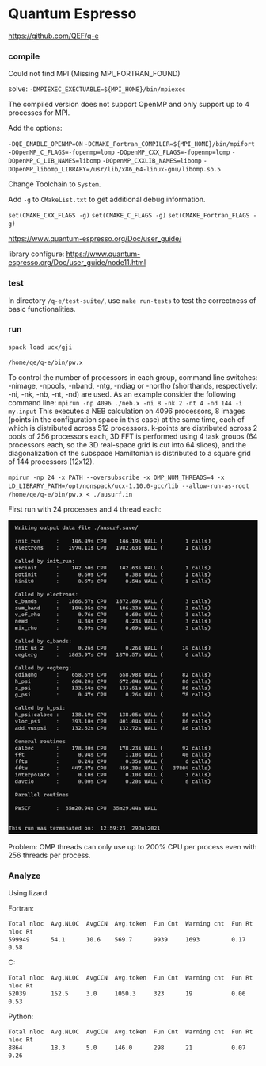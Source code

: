 # Quantum Espresso

https://github.com/QEF/q-e

### compile

Could not find MPI (Missing MPI_FORTRAN_FOUND)

solve:  `-DMPIEXEC_EXECTUABLE=${MPI_HOME}/bin/mpiexec`

The compiled version does not support OpenMP and only support up to 4 processes for MPI.

Add the options: 

`-DQE_ENABLE_OPENMP=ON`
`-DCMAKE_Fortran_COMPILER=${MPI_HOME}/bin/mpifort`
`-DOpenMP_C_FLAGS=-fopenmp=lomp`
`-DOpenMP_CXX_FLAGS=-fopenmp=lomp`
`-DOpenMP_C_LIB_NAMES=libomp`
`-DOpenMP_CXXLIB_NAMES=libomp`
`-DOpenMP_libomp_LIBRARY=/usr/lib/x86_64-linux-gnu/libomp.so.5`

Change Toolchain to `System`.

Add `-g` to `CMakeList.txt` to get additional debug information.

`set(CMAKE_CXX_FLAGS -g)`
`set(CMAKE_C_FLAGS -g)`
`set(CMAKE_Fortran_FLAGS -g)`

https://www.quantum-espresso.org/Doc/user_guide/

library configure: https://www.quantum-espresso.org/Doc/user_guide/node11.html

### test

In directory `/q-e/test-suite/`, use `make run-tests` to test the correctness of basic functionalities. 

### run

`spack load ucx/gji`

`/home/qe/q-e/bin/pw.x`

To control the number of processors in each group, command line switches: -nimage, -npools, -nband, -ntg, -ndiag or -northo (shorthands, respectively: -ni, -nk, -nb, -nt, -nd) are used. As an example consider the following command line:
`mpirun -np 4096 ./neb.x -ni 8 -nk 2 -nt 4 -nd 144 -i my.input` This executes a NEB calculation on 4096 processors, 8 images (points in the configuration space in this case) at the same time, each of which is distributed across 512 processors. k-points are distributed across 2 pools of 256 processors each, 3D FFT is performed using 4 task groups (64 processors each, so the 3D real-space grid is cut into 64 slices), and the diagonalization of the subspace Hamiltonian is distributed to a square grid of 144 processors (12x12).

`mpirun -np 24 -x PATH --oversubscribe -x OMP_NUM_THREADS=4 -x LD_LIBRARY_PATH=/opt/nonspack/ucx-1.10.0-gcc/lib --allow-run-as-root /home/qe/q-e/bin/pw.x < ./ausurf.in`

First run with 24 processes and 4 thread each: 

![img](./quantum-espresso.png)

Problem: OMP threads can only use up to 200% CPU per process even with 256 threads per process. 

### Analyze

Using lizard

Fortran: 

    Total nloc  Avg.NLOC  AvgCCN  Avg.token  Fun Cnt  Warning cnt  Fun Rt  nloc Rt
    599949      54.1      10.6    569.7      9939     1693         0.17    0.58

C:

    Total nloc  Avg.NLOC  AvgCCN  Avg.token  Fun Cnt  Warning cnt  Fun Rt  nloc Rt
    52039       152.5     3.0     1050.3     323      19           0.06    0.53

Python:

    Total nloc  Avg.NLOC  AvgCCN  Avg.token  Fun Cnt  Warning cnt  Fun Rt  nloc Rt
    8864        18.3      5.0     146.0      298      21           0.07    0.26

